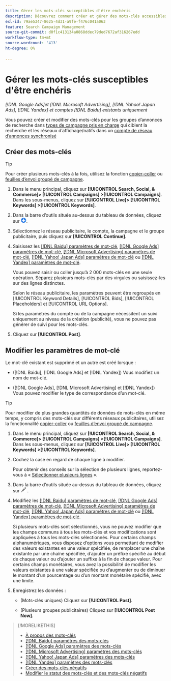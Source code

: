 ```yaml
---
title: Gérer les mots-clés susceptibles d'être enchéris
description: Découvrez comment créer et gérer des mots-clés accessibles pour les groupes d’annonces de recherche.
exl-id: 79ae5347-8625-4d31-a9fe-f476c041a063
feature: Search Campaign Management
source-git-commit: d0f1c413134a0868ddec79ded7672af316267edd
workflow-type: tm+mt
source-wordcount: '413'
ht-degree: 0%

---
```


# Gérer les mots-clés susceptibles d&#39;être enchéris

*[!DNL Google Ads]et [!DNL Microsoft Advertising], [!DNL Yahoo! Japan Ads], [!DNL Yandex] et comptes [!DNL Baidu] existants uniquement*

Vous pouvez créer et modifier des mots-clés pour les groupes d’annonces de recherche dans [types de campagne pris en charge](/help/search-social-commerce/introduction/supported-inventory.md) qui ciblent la recherche et les réseaux d’affichage/natifs dans un [compte de réseau d’annonces synchronisé](/help/search-social-commerce/campaign-management/accounts/ad-network-account-about.md)

## Créer des mots-clés

>[!TIP]
>
>Pour créer plusieurs mots-clés à la fois, utilisez la fonction [copier-coller](/help/search-social-commerce/campaign-management/campaigns/copy-paste.md) ou [feuilles d’envoi groupé de campagne](/help/search-social-commerce/campaign-management/bulksheets/bulksheet-about.md).

1. Dans le menu principal, cliquez sur **[!UICONTROL Search, Social, & Commerce]> [!UICONTROL Campaigns] >[!UICONTROL Campaigns]**. Dans les sous-menus, cliquez sur **[!UICONTROL Live]> [!UICONTROL Keywords] >[!UICONTROL Keywords]**.

1. Dans la barre d’outils située au-dessus du tableau de données, cliquez sur ![Créer](/help/search-social-commerce/assets/add.png "Créer").

1. Sélectionnez le réseau publicitaire, le compte, la campagne et le groupe publicitaire, puis cliquez sur **[!UICONTROL Continue]**.

1. Saisissez les [[!DNL Baidu] paramètres de mot-clé](keyword-settings-baidu.md), [[!DNL Google Ads] paramètres de mot-clé](keyword-settings-google.md), [[!DNL Microsoft Advertising] paramètres de mot-clé](keyword-settings-microsoft.md), [[!DNL Yahoo! Japan Ads] paramètres de mot-clé](keyword-settings-yahoo-japan.md) ou [[!DNL Yandex] paramètres de mot-clé](keyword-settings-yandex.md).

   Vous pouvez saisir ou coller jusqu’à 2 000 mots-clés en une seule opération. Séparez plusieurs mots-clés par des virgules ou saisissez-les sur des lignes distinctes.

   Selon le réseau publicitaire, les paramètres peuvent être regroupés en [!UICONTROL Keyword Details], [!UICONTROL Bids], [!UICONTROL Placeholders] et [!UICONTROL URL Options].

   Si les paramètres du compte ou de la campagne nécessitent un suivi uniquement au niveau de la création (publicité), vous ne pouvez pas générer de suivi pour les mots-clés.

1. Cliquez sur **[!UICONTROL Post]**.

## Modifier les paramètres de mot-clé

Le mot-clé existant est supprimé et un autre est créé lorsque :

* ([!DNL Baidu], [!DNL Google Ads] et [!DNL Yandex]) Vous modifiez un nom de mot-clé.

* ([!DNL Google Ads], [!DNL Microsoft Advertising] et [!DNL Yandex]) Vous pouvez modifier le type de correspondance d’un mot-clé.

>[!TIP]
>
>Pour modifier de plus grandes quantités de données de mots-clés en même temps, y compris des mots-clés sur différents réseaux publicitaires, utilisez la fonctionnalité [copier-coller](/help/search-social-commerce/campaign-management/campaigns/copy-paste.md) ou [feuilles d’envoi groupé de campagne](/help/search-social-commerce/campaign-management/bulksheets/bulksheet-about.md).

1. Dans le menu principal, cliquez sur **[!UICONTROL Search, Social, & Commerce]> [!UICONTROL Campaigns] >[!UICONTROL Campaigns]**. Dans les sous-menus, cliquez sur **[!UICONTROL Live]> [!UICONTROL Keywords] >[!UICONTROL Keywords]**.

1. Cochez la case en regard de chaque ligne à modifier.

   Pour obtenir des conseils sur la sélection de plusieurs lignes, reportez-vous à « [Sélectionner plusieurs lignes](/help/search-social-commerce/common-tasks/navigation-editing-selection/multiple-rows-select.md) ».

1. Dans la barre d’outils située au-dessus du tableau de données, cliquez sur ![Modifier](/help/search-social-commerce/assets/edit.png "Modifier") .

1. Modifiez les [[!DNL Baidu] paramètres de mot-clé](keyword-settings-baidu.md), [[!DNL Google Ads] paramètres de mot-clé](keyword-settings-google.md), [[!DNL Microsoft Advertising] paramètres de mot-clé](keyword-settings-microsoft.md), [[!DNL Yahoo! Japan Ads] paramètres de mot-clé](keyword-settings-yahoo-japan.md) ou [[!DNL Yandex] paramètres de mot-clé](keyword-settings-yandex.md).

   Si plusieurs mots-clés sont sélectionnés, vous ne pouvez modifier que les champs communs à tous les mots-clés et vos modifications sont appliquées à tous les mots-clés sélectionnés. Pour certains champs alphanumériques, vous disposez d’options vous permettant de modifier des valeurs existantes en une valeur spécifiée, de remplacer une chaîne existante par une chaîne spécifiée, d’ajouter un préfixe spécifié au début de chaque valeur ou d’ajouter un suffixe à la fin de chaque valeur. Pour certains champs monétaires, vous avez la possibilité de modifier les valeurs existantes à une valeur spécifiée ou d’augmenter ou de diminuer le montant d’un pourcentage ou d’un montant monétaire spécifié, avec une limite.

1. Enregistrez les données :

   * (Mots-clés uniques) Cliquez sur **[!UICONTROL Post]**.

   * (Plusieurs groupes publicitaires) Cliquez sur **[!UICONTROL Post Now]**.

>[!MORELIKETHIS]
>
>* [À propos des mots-clés](keyword-about.md)
>* [[!DNL Baidu] paramètres des mots-clés](keyword-settings-baidu.md)
>* [[!DNL Google Ads] paramètres des mots-clés](keyword-settings-google.md)
>* [[!DNL Microsoft Advertising] paramètres des mots-clés](keyword-settings-microsoft.md)
>* [[!DNL Yahoo! Japan Ads] paramètres des mots-clés](keyword-settings-yahoo-japan.md)
>* [[!DNL Yandex] paramètres des mots-clés](keyword-settings-yandex.md)
>* [Créer des mots-clés négatifs](/help/search-social-commerce/campaign-management/campaigns/keyword-negative-create.md)
>* [Modifier le statut des mots-clés et des mots-clés négatifs](keyword-status-edit.md)
